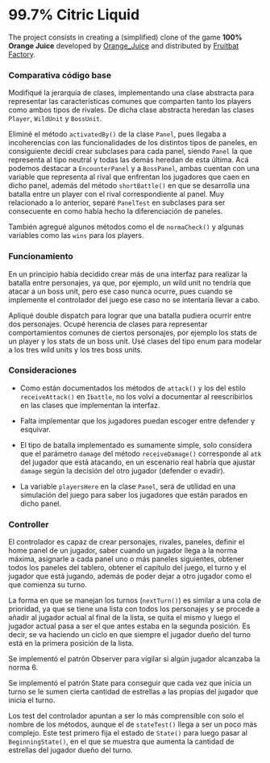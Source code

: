 <!-- 1.0.3-b1 -->
# 99.7% Citric Liquid

The project consists in creating a (simplified) clone of the game **100% Orange Juice**
developed by [Orange_Juice](http://daidai.moo.jp) and distributed by
[Fruitbat Factory](https://fruitbatfactory.com).

### Comparativa código base
Modifiqué la jerarquía de clases, implementando una clase abstracta para representar
las características comunes que comparten tanto los players como ambos tipos de rivales.
De dicha clase abstracta heredan las clases `Player`,  `WildUnit` y `BossUnit`.

Eliminé el método `activatedBy()` de la clase `Panel`, pues llegaba a incoherencias con 
las funcionalidades de los distintos tipos de paneles, en consiguiente decidí crear subclases para cada panel, siendo `Panel`
 la que representa al tipo neutral y todas las demás heredan de esta última. Acá podemos destacar a `EncounterPanel` y 
a `BossPanel`, ambas cuentan con una variable que representa al rival que enfrentan los jugadores que caen en dicho panel, además del método `shortBattle()` 
en que se desarrolla una batalla entre un player con el rival correspondiente al panel. Muy relacionado a lo anterior, separé `PanelTest` en subclases para ser consecuente en como había hecho la diferenciación de paneles.

También agregué algunos métodos como el de `normaCheck()` y algunas variables como las `wins` para los players.
### Funcionamiento
En un principio había decidido crear más de una interfaz para realizar la batalla entre personajes, 
ya que, por ejemplo, un wild unit no tendría que atacar a un boss unit, pero ese caso nunca ocurre, pues cuando se implemente el controlador del juego ese caso 
no se intentaría llevar a cabo.

Apliqué double dispatch para lograr que una batalla pudiera ocurrir entre dos personajes. Ocupé herencia de clases para representar 
comportamientos comunes de ciertos personajes, por ejemplo los stats de un player y los stats de un boss unit. Usé clases del tipo enum para modelar a los tres wild units y los 
tres boss units.
### Consideraciones

- Como están documentados los métodos de `attack()` y los del estilo `receiveAttack()` en `Ibattle`, no los volví a documentar al 
reescribirlos en las clases que implementan la interfaz.

- Falta implementar que los jugadores puedan escoger entre defender y esquivar.
- El tipo de batalla implementado es sumamente simple, solo considera que el parámetro `damage` del método `receiveDamage()` corresponde
al `atk` del jugador que está atacando, en un escenario real habría que ajustar `damage` según la decisión del otro jugador (defender o evadir).

- La variable `playersHere` en la clase `Panel`, será de utilidad en una simulación del juego para
saber los jugadores que están parados en dicho panel.

### Controller
El controlador es capaz de crear personajes, rivales, paneles, definir el home panel de un
jugador, saber cuando un jugador llega a la norma máxima, asignarle a cada panel
uno o más paneles siguientes, obtener todos los paneles del tablero, 
obtener el capítulo del juego, el turno y el jugador que está jugando, además de poder dejar a otro jugador como el que comienza su turno.


La forma en que se manejan los turnos (`nextTurn()`) es similar a una cola de prioridad, ya que se tiene una lista con todos los 
personajes y se procede a añadir al jugador actual al final de la lista, se quita el mismo y luego el jugador actual pasa a ser el que antes estaba en la segunda posición.
Es decir, se va haciendo un ciclo en que siempre el jugador dueño del turno está en la primera posición de la lista.


Se implementó el patrón Observer para vigilar si algún jugador alcanzaba la norma 6. 

Se implementó el patrón State para conseguir que cada vez que inicia un turno se le sumen cierta cantidad de estrellas a las propias del jugador que inicia el turno.

Los test del controlador apuntan a ser lo más comprensible con solo el nombre de los métodos, aunque el de `stateTest()` llega a ser un poco más complejo. Este
test primero fija el estado de `State()` para luego pasar al `BeginningState()`, en el que se muestra que aumenta la cantidad de estrellas del jugador dueño del turno.
